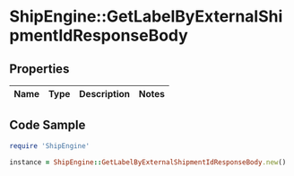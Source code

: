 # ShipEngine::GetLabelByExternalShipmentIdResponseBody

## Properties

Name | Type | Description | Notes
------------ | ------------- | ------------- | -------------

## Code Sample

```ruby
require 'ShipEngine'

instance = ShipEngine::GetLabelByExternalShipmentIdResponseBody.new()
```


